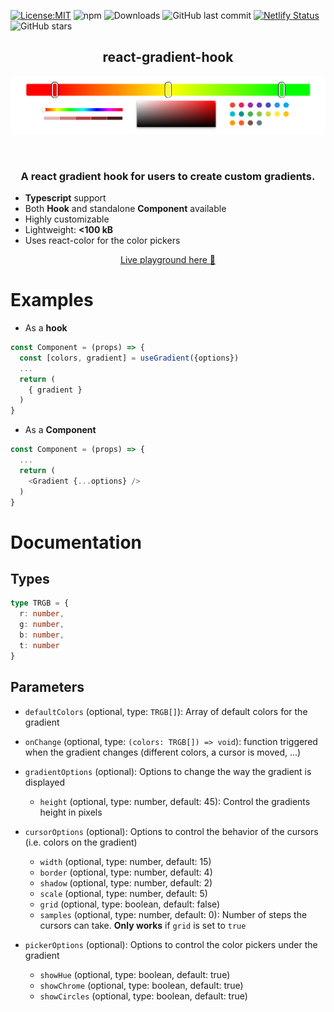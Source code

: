 [![License:MIT](https://img.shields.io/badge/License-MIT-yellow.svg)](https://opensource.org/licenses/MIT)
![npm](https://img.shields.io/npm/v/react-gradient-hook)
![Downloads](https://img.shields.io/github/downloads/peacefulotter/react-gradient-hook/total)
![GitHub last commit](https://img.shields.io/github/last-commit/peacefulotter/react-gradient-hook)
[![Netlify Status](https://api.netlify.com/api/v1/badges/48c9fde3-3471-4408-9f78-0528bc484cc1/deploy-status)](https://app.netlify.com/sites/react-gradient-hook/deploys)
![GitHub stars](https://img.shields.io/github/stars/peacefulotter/react-gradient-hook?style=social)

<div align="center">
    <h2>react-gradient-hook</h2>
  <p align="center">
    <img style='border-radius: 8px' src="./overview.png" alt="" width="850px" />
  </p>
</div>
<br />
<div>
  <h3 align="center">
    A react gradient hook for users to create custom gradients.  
  </h3>
  <ul style='margin-top: 10px'>
    <li><b>Typescript</b> support</li>
    <li>Both <b>Hook</b> and standalone <b>Component</b> available</li>
     <li>Highly customizable</li>
    <li>Lightweight: <b> <100 kB </b> </li>
    <li>Uses react-color for the color pickers</li>
  </ul>
</div>

<div>
  <p align="center">
    <a href="https://react-gradient-hook.netlify.app" target="_blank">
    Live playground here 🎨
    </a>
  </p>
</div>

# Examples
 - As a <b>hook</b>
```ts
const Component = (props) => {
  const [colors, gradient] = useGradient({options})
  ...
  return (
    { gradient }
  )
}
```

 - As a <b>Component</b>
```ts
const Component = (props) => {
  ...
  return (
    <Gradient {...options} />
  )
}
```


# Documentation

## Types

```ts
type TRGB = {
  r: number, 
  g: number, 
  b: number, 
  t: number
}
```

## Parameters 

 - `defaultColors` (optional, type: `TRGB[]`): Array of default colors for the gradient

- `onChange` (optional, type: `(colors: TRGB[]) => void`): function triggered when the gradient changes (different colors, a cursor is moved, ...)

- `gradientOptions` (optional): Options to change the way the gradient is displayed
  - `height` (optional, type: number, default: 45): Control the gradients height in pixels

- `cursorOptions` (optional): Options to control the behavior of the cursors (i.e. colors on the gradient)
  - `width` (optional, type: number, default: 15)
  - `border` (optional, type: number, default: 4)
  - `shadow` (optional, type: number, default: 2)
  - `scale` (optional, type: number, default: 5)
  - `grid` (optional, type: boolean, default: false)
  - `samples` (optional, type: number, default: 0): Number of steps the cursors can take. <b>Only works</b> if `grid` is set to `true`

- `pickerOptions` (optional): Options to control the color pickers under the gradient
  -  `showHue` (optional, type: boolean, default: true)
  -  `showChrome` (optional, type: boolean, default: true)
  -  `showCircles` (optional, type: boolean, default: true)
